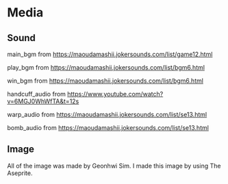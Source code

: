 # Media

## Sound

main_bgm from https://maoudamashii.jokersounds.com/list/game12.html

play_bgm from https://maoudamashii.jokersounds.com/list/bgm6.html

win_bgm from https://maoudamashii.jokersounds.com/list/bgm6.html

handcuff_audio from https://www.youtube.com/watch?v=6MGJ0WhWfTA&t=12s

warp_audio from https://maoudamashii.jokersounds.com/list/se13.html

bomb_audio from https://maoudamashii.jokersounds.com/list/se13.html

## Image

All of the image was made by Geonhwi Sim.
I made this image by using The Aseprite.
